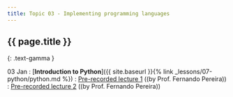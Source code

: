 ```yaml
---
title: Topic 03 - Implementing programming languages
---
```


## {{ page.title }}
{: .text-gamma }

03 Jan
: [**Introduction to Python**]({{ site.baseurl }}{% link _lessons/07-python/python.md %})
  : [Pre-recorded lecture 1](https://youtu.be/wSnCxSrHcho) ((by Prof. Fernando Pereira))
  : [Pre-recorded lecture 2](https://youtu.be/0eJk49Qqvxk) ((by Prof. Fernando Pereira))
